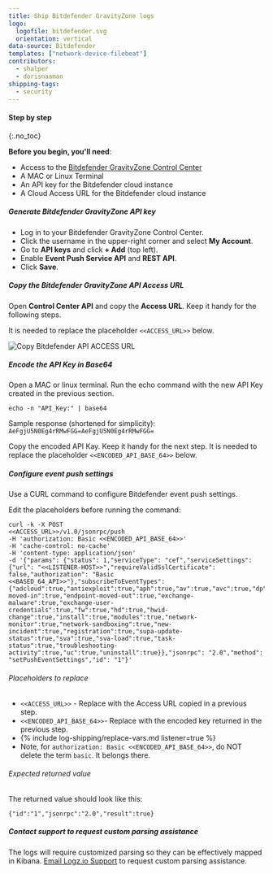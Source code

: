 ```yaml
---
title: Ship Bitdefender GravityZone logs
logo:
  logofile: bitdefender.svg
  orientation: vertical
data-source: Bitdefender
templates: ["network-device-filebeat"]
contributors:
  - shalper
  - dorisnaaman
shipping-tags:
  - security
---
```


#### Step by step
{:.no_toc}

**Before you begin, you'll need**:

* Access to the [Bitdefender GravityZone Control Center](https://gravityzone.bitdefender.com/)
* A MAC or Linux Terminal
* An API key for the Bitdefender cloud instance
* A Cloud Access URL for the Bitdefender cloud instance

<div class="tasklist">

##### Generate Bitdefender GravityZone API key

* Log in to your Bitdefender GravityZone Control Center.
* Click the username in the upper-right corner and select **My Account**.
* Go to **API keys** and click **+ Add** (top left).
* Enable **Event Push Service API** and **REST API**.
* Click **Save**.

##### Copy the Bitdefender GravityZone API Access URL

Open **Control Center API** and copy the **Access URL**. Keep it handy for the following steps.

It is needed to replace the placeholder `<<ACCESS_URL>>` below.

![Copy Bitdefender API ACCESS URL](https://dytvr9ot2sszz.cloudfront.net/logz-docs/security-integrations/bitdefender.png)


##### Encode the API Key in Base64

Open a MAC or linux terminal. Run the echo command with the new API Key created in the previous section.

```
echo -n "API_Key:" | base64
```
Sample response (shortened for simplicity): `AeFgjU5N0Eg4rRMwFGG=AeFgjU5N0Eg4rRMwFGG=`

Copy the encoded API Kay. Keep it handy for the next step. It is needed to replace the placeholder `<<ENCODED_API_BASE_64>>` below.

##### Configure event push settings

Use a CURL command to configure Bitdefender event push settings.

Edit the placeholders before running the command:

```
curl -k -X POST
<<ACCESS_URL>>/v1.0/jsonrpc/push
-H 'authorization: Basic <<ENCODED_API_BASE_64>>'
-H 'cache-control: no-cache'
-H 'content-type: application/json'
-d '{"params": {"status": 1,"serviceType": "cef","serviceSettings": {"url": "<<LISTENER-HOST>>","requireValidSslCertificate": false,"authorization": "Basic <<BASED_64_API>>"},"subscribeToEventTypes": {"adcloud":true,"antiexploit":true,"aph":true,"av":true,"avc":true,"dp":true,"endpoint-moved-in":true,"endpoint-moved-out":true,"exchange-malware":true,"exchange-user-credentials":true,"fw":true,"hd":true,"hwid-change":true,"install":true,"modules":true,"network-monitor":true,"network-sandboxing":true,"new-incident":true,"registration":true,"supa-update-status":true,"sva":true,"sva-load":true,"task-status":true,"troubleshooting-activity":true,"uc":true,"uninstall":true}},"jsonrpc": "2.0","method": "setPushEventSettings","id": "1"}'
```

###### Placeholders to replace

* `<<ACCESS_URL>>` - Replace with the Access URL copied in a previous step.
* `<<ENCODED_API_BASE_64>>`- Replace with the encoded key returned in the previous step.
* {% include log-shipping/replace-vars.md listener=true %}
* Note, for `authorization: Basic <<ENCODED_API_BASE_64>>`, do NOT delete the term `basic`. It belongs there.


###### Expected returned value

The returned value should look like this:

```
{"id":"1","jsonrpc":"2.0","result":true}
```

##### Contact support to request custom parsing assistance

The logs will require customized parsing so they can be effectively mapped in Kibana. <a href="mailto:help@logz.io?subject=Requesting parsing assistance for bitdefender security logs &body= Hi! Please be in touch with further instructions regarding parsing for Bitdefender security logs. Thanks!">Email Logz.io Support</a> to request custom parsing assistance.

</div>